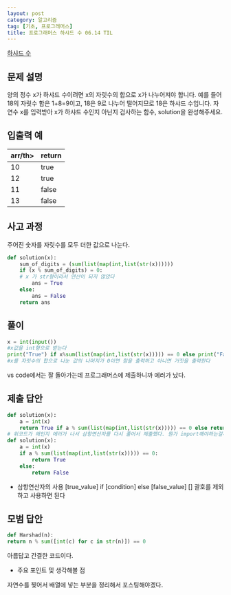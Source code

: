 ```yaml
---
layout: post
category: 알고리즘
tag: [기초, 프로그래머스]
title: 프로그래머스 하샤드 수 06.14 TIL
---
```


[하샤드 수](https://programmers.co.kr/learn/courses/30/lessons/12947) 

## 문제 설명

양의 정수 x가 하샤드 수이려면 x의 자릿수의 합으로 x가 나누어져야 합니다. 예를 들어 18의 자릿수 합은 1+8=9이고, 18은 9로 나누어 떨어지므로 18은 하샤드 수입니다. 자연수 x를 입력받아 x가 하샤드 수인지 아닌지 검사하는 함수, solution을 완성해주세요.

## 입출력 예

<table>
  <thead>
    <tr>
      <th>arr/th>
      <th>return</th>
    </tr>
  </thead>
  <tbody>
    <tr>
      <td>10</td>
      <td>true</td>
    </tr>
    <tr>
      <td>12</td>
      <td>true</td>
    </tr>
    <tr>
      <td>11</td>
      <td>false</td>
    </tr>
    <tr>
      <td>13</td>
      <td>false</td>
    </tr>
  </tbody>
</table>

## 사고 과정 

주어진 숫자를 자릿수를 모두 더한 값으로 나눈다.

```python
def solution(x):
    sum_of_digits = (sum(list(map(int,list(str(x))))))
    if (x % sum_of_digits) = 0:
    # x 가 str형이라서 연산이 되지 않았다
        ans = True
    else:
        ans = False
    return ans
```

## 풀이 

```python
x = int(input())
#x값을 int형으로 받는다
print("True") if x%sum(list(map(int,list(str(x))))) == 0 else print("False")
#x를 자릿수의 합으로 나눈 값의 나머지가 0이면 참을 출력하고 아니면 거짓을 출력한다
```
vs code에서는 잘 돌아가는데 프로그래머스에 제출하니까 에러가 났다.
## 제출 답안

```python
def solution(x):
    a = int(x)
    return True if a % sum(list(map(int,list(str(x))))) == 0 else return False
# 위코드가 왜인지 에러가 나서 삼항연산자를 다시 풀어서 제출했다. 뭔가 import해야하는걸까? 
def solution(x):
    a = int(x)
    if a % sum(list(map(int,list(str(x))))) == 0:
        return True
    else:
        return False
```

* 삼항연산자의 사용
\[true_value] if \[condition] else \[false_value]
[] 괄호를 제외하고 사용하면 된다
## 모범 답안
```python
def Harshad(n):
return n % sum([int(c) for c in str(n)]) == 0
```
아름답고 간결한 코드이다.

* 주요 포인트 및 생각해볼 점  

자연수를 찢어서 배열에 넣는 부분을 정리해서 포스팅해야겠다.